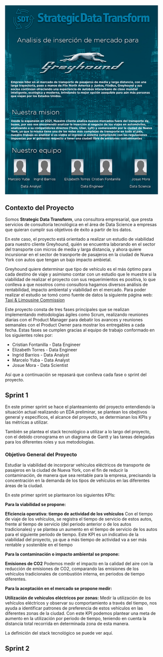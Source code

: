 
![rendered image description](imagenes/muestra-readme.jpg)

## Contexto del Proyecto
Somos **Strategic Data Transform**, una consultora empresarial, que presta servicios de consultoría tecnológica en el área de Data Science a empresas que quieran cumplir sus objetivos de éxito a partir de los datos.

En este caso, el proyecto está orientado a realizar un estudio de viabilidad para nuestro cliente Greyhound, quién se encuentra laborando en el sector del transporte con micros de media y larga distancia, y ahora quiere incursionar en el sector de trasnporte de pasajeros en la ciudad de Nueva York con autos que tengan un bajo impacto ambietal.

Greyhound quiere determinar que tipo de vehículo es el más óptimo para cada destino de viaje y asimismo contar con un estudio que le muestre si la viabilidad de realizar el proyecto con sus requerimientos es positiva, lo que conlleva a que nosotros como consultora hagamos diversos análisis de rentabilidad, impacto ambiental y viabilidad en el mercado. 
Para poder realizar el estudio se tomó como fuente de datos la siguiente página web: [Taxi & Limousine Commission](https://www.nyc.gov/site/tlc/index.page)

Este proyecto consta de tres fases principales que se realizan implementando métodologías ágiles como Scrum, realizando reuniones diarias con el Product Manager para debatir los avances y reuniones semanales con el Product Owner para mostrar los entregables a cada fecha. Estas fases se cumplen gracias al equipo de trabajo conformado en los siguientes roles por:

- Cristian Fontanilla - Data Engineer
- Elizabeth Torres - Data Engineer
- Ingrid Barrios - Data Analyst
- Marcelo Yuba - Data Analyst
- Josue Mora - Data Scientist

Así que a continuación se repasará que conlleva cada fase o sprint del proyecto.

## **Sprint 1**

En este primer sprint se hace el planteamiento del proyecto entendiendo la situación actual realizando un EDA preliminar, se plantean los obejtivos general y específicos, el alcance del proyecto, se determianan los KPIs y las métricas a utilizar. 

También se plantea el stack tecnológico a utilizar a lo largo del proyecto, con el debido cronograma en un diagrama de Gantt y las tareas delegadas para los diferentes roles y sus metodologías.

### Objetivo General del Proyecto
Estudiar la viabilidad de incorporar vehículos eléctricos de transporte de pasajeros en la ciudad de Nueva York, con el fin de reducir la contaminación, de manera que sea rentable para la empresa, precisando la concentración en la demanda de los tipos de vehículos en las diferentes áreas de la ciudad.

En este primer sprint se plantearon los siguientes KPIs:
 
**Para la viabilidad se propone:**

**Eficiencia operativa: tiempo de actividad de los vehículos**
Con el tiempo de viaje de los vehículos, se registra el tiempo de servicio de estos autos, frente al tiempo de servicio (del periodo anterior o de los autos tradicionales) y se plantea un aumento en el tiempo de servicio de los autos para el siguiente periodo de tiempo.
Este KPI es un indicativo de la viabilidad del proyecto, ya que a más tiempo de actividad va a ser más rentable y sostenible en el tiempo

**Para la contaminación o impacto ambiental se propone:**

**Emisiones de CO2**
Podemos medir el impacto en la calidad del aire con la reducción de emisiones de CO2, comparando las emisiones de los vehículos tradicionales de combustión interna, en periodos de tiempo diferentes.

**Para la aceptación en el mercado se propone medir:**

**Utilización de vehículos eléctricos por zonas:**
Medir la utilización de los vehículos eléctricos y observar su comportamiento a través del tiempo, nos ayuda a identificar patrones de preferencia de estos vehículos en las diferentes zonas de la ciudad. 
Con este KPI podemos plantear una meta de aumento en la utilización por periodo de tiempo, teniendo en cuenta la distancia total recorrida en determinada zona de esta manera.

La definición del stack tecnológico se puede ver aquí.

## **Sprint 2**

 





